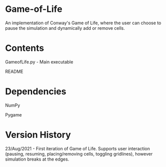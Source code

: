 # Game-of-Life
An implementation of Conway's Game of Life, where the user can choose to pause the simulation and dynamically add or remove cells.


# Contents
GameofLife.py - Main executable

README

# Dependencies
NumPy

Pygame


# Version History
23/Aug/2021 - First iteration of Game of Life. Supports user interaction (pausing, resuming, placing/removing cells, toggling gridlines), however simulation breaks at the edges.
